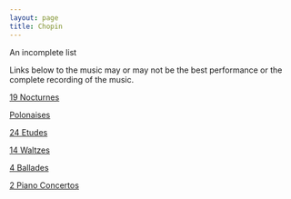 ```yaml
---
layout: page
title: Chopin
---
```


An incomplete list

Links below to the music may or may not be the best performance or the complete recording of the music.

[19 Nocturnes](https://youtu.be/wuL7UC2glJM)

[Polonaises](https://youtu.be/5FfEKz_YRcw)

[24 Etudes](https://youtu.be/ILtCnjmkR2E)

[14 Waltzes](https://youtu.be/tiTu6g2TqC8)

[4 Ballades](https://youtu.be/cV_xvsH_EDk)

[2 Piano Concertos](https://youtu.be/_F5FmHcgre0)